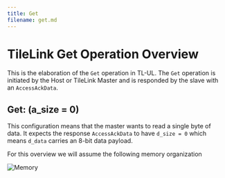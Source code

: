 ```yaml
---
title: Get
filename: get.md
--- 
```


# TileLink Get Operation Overview
This is the elaboration of the `Get` operation in TL-UL. The `Get` operation is initiated by the Host or TileLink Master and is responded by the slave with an `AccessAckData`.

## Get: (a_size = 0)
This configuration means that the master wants to read a single byte of data. It expects the response `AccessAckData` to have `d_size = 0` which means `d_data` carries an 8-bit data payload.

For this overview we will assume the following memory organization

![Memory](https://github.com/hadirkhan10/TileLink/blob/master/docs/assets/tilelink.png)
